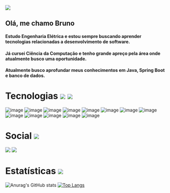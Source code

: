 ![](https://komarev.com/ghpvc/?username=Brunopbb)

## Olá, me chamo Bruno

#### Estudo Engenharia Elétrica e estou sempre buscando aprender tecnologias relacionadas a desenvolvimento de software. 
#### Já cursei Ciência da Computação e tenho grande apreço pela área onde atualmente busco uma oportunidade.
#### Atualmente busco aprofundar meus conhecimentos em **Java**, **Spring Boot** e **banco de dados**.

# Tecnologias <img src="https://github.githubassets.com/images/icons/emoji/unicode/1f4da.png" /> <img src="https://github.githubassets.com/images/icons/emoji/unicode/1f469-1f4bb.png" /> 


![image](https://img.shields.io/badge/C-00599C?style=for-the-badge&logo=c&logoColor=white) ![image](https://img.shields.io/badge/C%2B%2B-00599C?style=for-the-badge&logo=c%2B%2B&logoColor=white) ![image](https://img.shields.io/badge/Java-ED8B00?style=for-the-badge&logo=java&logoColor=white) ![image](https://img.shields.io/badge/Angular-DD0031?style=for-the-badge&logo=angular&logoColor=white) ![image](	https://img.shields.io/badge/Spring-6DB33F?style=for-the-badge&logo=spring&logoColor=white) ![image](https://img.shields.io/badge/MySQL-00000F?style=for-the-badge&logo=mysql&logoColor=white) ![image](https://img.shields.io/badge/Python-3776AB?style=for-the-badge&logo=python&logoColor=white) ![image](https://img.shields.io/badge/IntelliJ_IDEA-000000.svg?style=for-the-badge&logo=intellij-idea&logoColor=white) ![image](https://img.shields.io/badge/PyCharm-000000.svg?&style=for-the-badge&logo=PyCharm&logoColor=white) ![image](https://img.shields.io/badge/CLion-000000?style=for-the-badge&logo=clion&logoColor=white) ![image](https://img.shields.io/badge/Visual_Studio-5C2D91?style=for-the-badge&logo=visual%20studio&logoColor=white) ![image](https://img.shields.io/badge/Linux-FCC624?style=for-the-badge&logo=linux&logoColor=black) ![image](https://img.shields.io/badge/Arch_Linux-1793D1?style=for-the-badge&logo=arch-linux&logoColor=white)


# Social <img src="https://github.githubassets.com/images/icons/emoji/unicode/1f468.png" /> 

<a href="https://www.instagram.com/brunoalmeida54/"><img src="https://img.shields.io/badge/Instagram-E4405F?style=for-the-badge&logo=instagram&logoColor=white" class="media-object  img-responsive img-thumbnail"></a> <a href="https://www.linkedin.com/in/bruno-almeida-7753971a1/"><img src="https://img.shields.io/badge/LinkedIn-0077B5?style=for-the-badge&logo=linkedin&logoColor=white" class="media-object  img-responsive img-thumbnail"></a> 


 # Estatísticas <img src="https://camo.githubusercontent.com/9ad8cfe3215fff758ea74784f86ef0de25b6acfbd6a4fab19d9a13ff47b05843/68747470733a2f2f7265732e636c6f7564696e6172792e636f6d2f616e7572616768617a72612f696d6167652f75706c6f61642f76313539343930383234322f6c6f676f5f636373776d652e737667" text="sdadasd" /> 
 
 
   ![Anurag's GitHub stats](https://github-readme-stats.vercel.app/api?username=Brunopbb&show_icons=true&theme=dracula)       [![Top Langs](https://github-readme-stats.vercel.app/api/top-langs/?username=Brunopbb&layout=compact&theme=dracula&card_width=450&langs_count=8)](https://github.com/Brunopbb/github-readme-stats)


